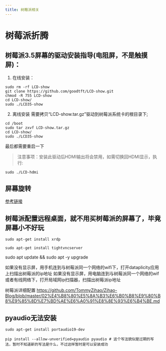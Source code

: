 ```yaml
---
title: 树莓派相关
---
```


# 树莓派折腾

## 树莓派3.5屏幕的驱动安装指导(电阻屏，不是触摸屏)：
1. 在线安装：
```
sudo rm -rf LCD-show
git clone https://github.com/goodtft/LCD-show.git
chmod -R 755 LCD-show
cd LCD-show/
sudo ./LCD35-show
```

2. 离线安装
需要拷贝“LCD-show.tar.gz”驱动到树莓派系统卡的根目录下;
```
cd /boot
sudo tar zxvf LCD-show.tar.gz
cd LCD-show/
sudo ./LCD35-show
```

最后都需要重启一下
> 注意事项：安装此驱动后HDMI输出将会禁用，如需切换回HDMI显示，执行:
```
sudo ./LCD-hdmi
```

## 屏幕旋转
[参考链接](http://www.lcdwiki.com/res/Show_Direction_and_Touch/%E5%A6%82%E4%BD%95%E4%BF%AE%E6%94%B9%E6%98%BE%E7%A4%BA%E6%96%B9%E5%90%91%E5%92%8C%E8%A7%A6%E6%91%B8-GPIO-%E7%94%B5%E9%98%BB%E8%A7%A6%E6%91%B8-V1.2.pdf)

## 树莓派配置远程桌面，就不用买树莓派的屏幕了，毕竟屏幕小不好玩
```
sudo apt-get install xrdp

sudo apt-get install tightvncserver 

```

sudo apt update && sudo apt -y upgrade

如果没有显示屏，用手机连到与树莓派同一个网络的wifi下，打开dataplicity应用上扫描出树莓派的ip地址
如果没有显示屏，用电脑连到与树莓派同一个网络的wif或者有线网络下，打开局域网ip扫描器，扫描出树莓派ip地址

树莓派详细配置
https://github.com/TommyZihao/Zihao-Blog/blob/master/02%E4%B8%80%E5%8A%B3%E6%B0%B8%E9%80%B8%E9%85%8D%E7%BD%AE%E6%A0%91%E8%8E%93%E6%B4%BE.md

## pyaudio无法安装
```
sudo apt-get install portaudio19-dev

pip install --allow-unverified=pyaudio pyaudio # 这个写法貌似是过期的写法，暂时不知道新的写法是什么，不过这样暂时是可以安装成功
``` 

